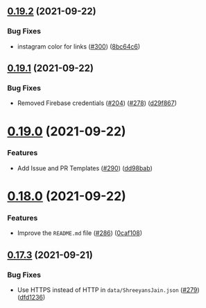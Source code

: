 ## [0.19.2](https://github.com/EddieHubCommunity/LinkFree/compare/v0.19.1...v0.19.2) (2021-09-22)


### Bug Fixes

* instagram color for links ([#300](https://github.com/EddieHubCommunity/LinkFree/issues/300)) ([8bc64c6](https://github.com/EddieHubCommunity/LinkFree/commit/8bc64c67ad301aa34ab7a33dd04c5bdee895da68))



## [0.19.1](https://github.com/EddieHubCommunity/LinkFree/compare/v0.19.0...v0.19.1) (2021-09-22)


### Bug Fixes

* Removed Firebase credentials ([#204](https://github.com/EddieHubCommunity/LinkFree/issues/204)) ([#278](https://github.com/EddieHubCommunity/LinkFree/issues/278)) ([d29f867](https://github.com/EddieHubCommunity/LinkFree/commit/d29f867a92654366b01398d9017478089f39deb4))



# [0.19.0](https://github.com/EddieHubCommunity/LinkFree/compare/v0.18.0...v0.19.0) (2021-09-22)


### Features

* Add Issue and PR Templates ([#290](https://github.com/EddieHubCommunity/LinkFree/issues/290)) ([dd98bab](https://github.com/EddieHubCommunity/LinkFree/commit/dd98bab159569276c69d714e35fe3af54d763536))



# [0.18.0](https://github.com/EddieHubCommunity/LinkFree/compare/v0.17.3...v0.18.0) (2021-09-22)


### Features

* Improve the `README.md` file ([#286](https://github.com/EddieHubCommunity/LinkFree/issues/286)) ([0caf108](https://github.com/EddieHubCommunity/LinkFree/commit/0caf1081dc270f555fe73aa9a30cea8df8d91757))



## [0.17.3](https://github.com/EddieHubCommunity/LinkFree/compare/v0.17.2...v0.17.3) (2021-09-21)


### Bug Fixes

* Use HTTPS instead of HTTP in `data/ShreeyansJain.json` ([#279](https://github.com/EddieHubCommunity/LinkFree/issues/279)) ([dfd1236](https://github.com/EddieHubCommunity/LinkFree/commit/dfd12366bcc4f98ec4f0489cd9b1050ca09306cf))



